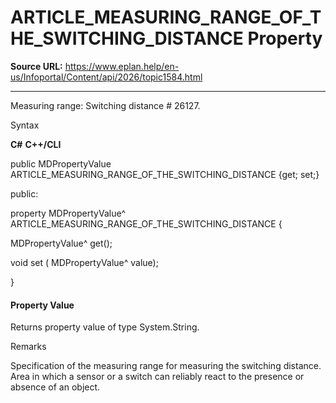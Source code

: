 # ARTICLE_MEASURING_RANGE_OF_THE_SWITCHING_DISTANCE Property

**Source URL:** https://www.eplan.help/en-us/Infoportal/Content/api/2026/topic1584.html

---

Measuring range: Switching distance # 26127.

Syntax

**C#**
**C++/CLI**


public MDPropertyValue ARTICLE_MEASURING_RANGE_OF_THE_SWITCHING_DISTANCE {get; set;}

public:

property MDPropertyValue^ ARTICLE_MEASURING_RANGE_OF_THE_SWITCHING_DISTANCE {

   MDPropertyValue^ get();

   void set (    MDPropertyValue^ value);

}


#### Property Value

Returns property value of type System.String.

Remarks

Specification of the measuring range for measuring the switching distance. Area in which a sensor or a switch can reliably react to the presence or absence of an object.
